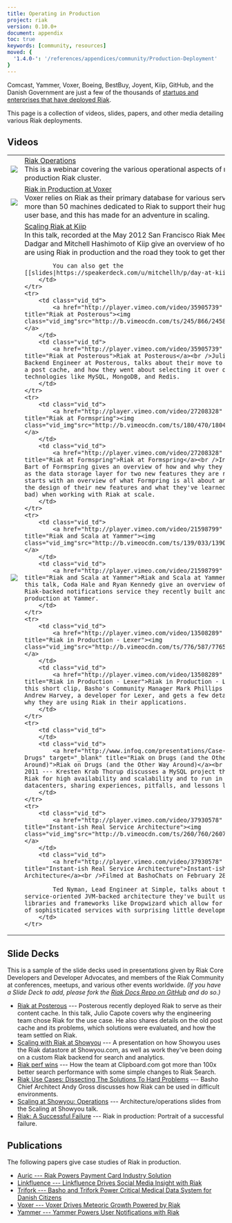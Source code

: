 ```yaml
---
title: Operating in Production
project: riak
version: 0.10.0+
document: appendix
toc: true
keywords: [community, resources]
moved: {
  '1.4.0-': '/references/appendices/community/Production-Deployment'
}
---
```


Comcast, Yammer, Voxer, Boeing, BestBuy, Joyent, Kiip, GitHub, and the Danish Government are just a few of the thousands of [startups and enterprises that have deployed Riak](http://basho.com/company/production-users/).

This page is a collection of videos, slides, papers, and other media detailing various Riak deployments.

## Videos

<table class="vid_table">
    <tr>
        <td class="vid_td">
            <a href="http://player.vimeo.com/video/22448110" target="_blank" title="Riak Operations"><img class="vid_img"src="http://b.vimeocdn.com/ts/145/094/145094818_200.jpg"/></a>
        </td>
        <td class="vid_td">
            <a href="http://player.vimeo.com/video/22448110" target="_blank" title="Riak Operations">Riak Operations</a><br />This is a webinar covering the various operational aspects of running a production Riak cluster. 
        </td>     
    </tr>
	<tr>
        <td class="vid_td">
            <a href="http://player.vimeo.com/video/44498491" target="_blank" title="Riak in Production at Voxer"><img class="vid_img"src="http://b.vimeocdn.com/ts/309/154/309154350_200.jpg"/></a>
        </td>
        <td class="vid_td">
            <a href="http://player.vimeo.com/video/44498491" target="_blank" title="Riak in Production at Voxer">Riak in Production at Voxer</a><br />Voxer relies on Riak as their primary database for various services. They have more than 50 machines dedicated to Riak to support their huge growth and user base, and this has made for an adventure in scaling.
		</td>	    
	</tr>
	<tr>
		<td class="vid_td">
            <a href="http://player.vimeo.com/video/42744689" target="_blank" title="Scaling Riak at Kiip"><img class="vid_img"src="http://b.vimeocdn.com/ts/296/624/296624215_200.jpg"/></a>
        </td>
        <td class="vid_td">
            <a href="http://player.vimeo.com/video/42744689" target="_blank" title="Scaling Riak at Kiip">Scaling Riak at Kiip</a><br />In this talk, recorded at the May 2012 San Francisco Riak Meetup, Armon Dadgar and Mitchell Hashimoto of Kiip give an overview of how and why they are using Riak in production and the road they took to get there.

			You can also get the [[slides|https://speakerdeck.com/u/mitchellh/p/day-at-kiip]].
		</td>
	</tr>	
	<tr>
        <td class="vid_td">
            <a href="http://player.vimeo.com/video/35905739" target="_blank" title="Riak at Posterous"><img class="vid_img"src="http://b.vimeocdn.com/ts/245/866/245866678_200.jpg"/></a>
        </td>
        <td class="vid_td">
            <a href="http://player.vimeo.com/video/35905739" target="_blank" title="Riak at Posterous">Riak at Posterous</a><br />Julio Capote, Backend Engineer at Posterous, talks about their move to Riak to serve as a post cache, and how they went about selecting it over other database technologies like MySQL, MongoDB, and Redis.
		</td>	    
	</tr>		
	<tr>
        <td class="vid_td">
            <a href="http://player.vimeo.com/video/27208328" target="_blank" title="Riak at Formspring"><img class="vid_img"src="http://b.vimeocdn.com/ts/180/470/180470095_200.jpg"/></a>
        </td>
        <td class="vid_td">
            <a href="http://player.vimeo.com/video/27208328" target="_blank" title="Riak at Formspring">Riak at Formspring</a><br />In this talk, Tim Bart of Formspring gives an overview of how and why they are using Riak as the data storage layer for two new features they are rolling out. Tim starts with an overview of what Formpring is all about and then goes into the design of their new features and what they've learned (both good and bad) when working with Riak at scale.
		</td>	    
	</tr>
	<tr>
        <td class="vid_td">
            <a href="http://player.vimeo.com/video/21598799" target="_blank" title="Riak and Scala at Yammer"><img class="vid_img"src="http://b.vimeocdn.com/ts/139/033/139033664_200.jpg"/></a>
        </td>
        <td class="vid_td">
            <a href="http://player.vimeo.com/video/21598799" target="_blank" title="Riak and Scala at Yammer">Riak and Scala at Yammer</a><br />In this talk, Coda Hale and Ryan Kennedy give an overview of "Streamie," the Riak-backed notifications service they recently built and put into production at Yammer.
		</td>	    
	</tr>		
	<tr>
        <td class="vid_td">
            <a href="http://player.vimeo.com/video/13508289" target="_blank" title="Riak in Production - Lexer"><img class="vid_img"src="http://b.vimeocdn.com/ts/776/587/77658784_200.jpg"/></a>
        </td>
        <td class="vid_td">
            <a href="http://player.vimeo.com/video/13508289" target="_blank" title="Riak in Production - Lexer">Riak in Production - Lexer</a><br />In this short clip, Basho's Community Manager Mark Phillips speaks with Andrew Harvey, a developer for Lexer, and gets a few details on how and why they are using Riak in their applications.
		</td>	    
	</tr>	
    <tr>
        <td class="vid_td">
        </td>
        <td class="vid_td">
            <a href="http://www.infoq.com/presentations/Case-Study-Riak-on-Drugs" target="_blank" title="Riak on Drugs (and the Other Way Around)">Riak on Drugs (and the Other Way Around)</a><br />October 11, 2011 --- Kresten Krab Thorup discusses a MySQL project that was moved to Riak for high availability and scalability and to run in multiple datacenters, sharing experiences, pitfalls, and lessons learned. 
		</td>	    
	</tr>
	<tr>
        <td class="vid_td">
            <a href="http://player.vimeo.com/video/37930578" target="_blank" title="Instant-ish Real Service Architecture"><img class="vid_img"src="http://b.vimeocdn.com/ts/260/760/260760293_200.jpg"/></a>
        </td>
        <td class="vid_td">
            <a href="http://player.vimeo.com/video/37930578" target="_blank" title="Instant-ish Real Service Architecture">Instant-ish Real Service Architecture</a><br />Filmed at BashoChats on February 28, 2012.

            Ted Nyman, Lead Engineer at Simple, talks about the RESTful service-oriented JVM-backed architecture they've built using new libraries and frameworks like Dropwizard which allow for the development of sophisticated services with surprising little development time.
		</td>	    
	</tr>
</table>

## Slide Decks

This is a sample of the slide decks used in presentations given by Riak Core Developers and Developer Advocates, and members of the Riak Community at conferences, meetups, and various other events worldwide. *(If you have a Slide Deck to add, please fork the [Riak Docs Repo on GitHub](https://github.com/basho/basho_docs) and do so.)*

* [Riak at Posterous](http://www.slideshare.net/capotej/riak-at-posterous) --- Posterous recently deployed Riak to serve as their content cache. In this talk, Julio Capote covers why the engineering team chose Riak for the use case. He also shares details on the old post cache and its problems, which solutions were evaluated, and how the team settled on Riak.
* [Scaling with Riak at Showyou](http://www.slideshare.net/jmuellerleile/scaling-with-riak-at-showyou) --- A presentation on how Showyou uses the Riak datastore at Showyou.com, as well as work they've been doing on a custom Riak backend for search and analytics.
* [Riak perf wins](http://www.slideshare.net/flakenstein/riak-perf-wins) --- How the team at Clipboard.com got more than 100x better search performance with some simple changes to Riak Search.
* [Riak Use Cases: Dissecting The Solutions To Hard Problems](http://www.slideshare.net/argv0/riak-use-cases-dissecting-the-solutions-to-hard-problems) --- Basho Chief Architect Andy Gross discusses how Riak can be used in difficult environments.
* [Scaling at Showyou: Operations](http://www.slideshare.net/aphyr_/scaling-at-showyou) --- Architecture/operations slides from the Scaling at Showyou talk. 
* [Riak: A Successful Failure](http://www.slideshare.net/GiltTech/riak-a-successful-failure-11512791) --- Riak in production: Portrait of a successful failure.


## Publications

The following papers give case studies of Riak in production.

* [Auric --- Riak Powers Payment Card Industry Solution](http://media.basho.com/pdf/Auric-Case-Study.pdf)
* [Linkfluence --- Linkfluence Drives Social Media Insight with Riak](http://media.basho.com/pdf/Linkfluence-Case-Study-v2-1.pdf)
* [Trifork --- Basho and Trifork Power Critical Medical Data System for Danish Citizens](http://media.basho.com/pdf/Trifork-Case-Study.pdf)
* [Voxer --- Voxer Drives Meteoric Growth Powered by Riak](http://media.basho.com/pdf/Voxer-Case-Study.pdf)
* [Yammer --- Yammer Powers User Notifications with Riak](http://media.basho.com/pdf/Yammer-Case-Study-v2-1.pdf)


